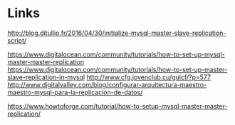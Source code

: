 Links
=====
http://blog.ditullio.fr/2016/04/30/initialize-mysql-master-slave-replication-script/

https://www.digitalocean.com/community/tutorials/how-to-set-up-mysql-master-master-replication
https://www.digitalocean.com/community/tutorials/how-to-set-up-master-slave-replication-in-mysql
http://www.cfg.jovenclub.cu/gulcf/?p=577
http://www.digitalvalley.com/blog/configurar-arquitectura-maestro-maestro-mysql-para-la-replicacion-de-datos/


https://www.howtoforge.com/tutorial/how-to-setup-mysql-master-master-replication/